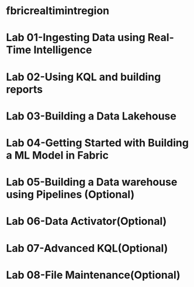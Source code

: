 # fbricrealtimintregion
# Lab 01-Ingesting Data using Real-Time Intelligence
# Lab 02-Using KQL and building reports
# Lab 03-Building a Data Lakehouse
# Lab 04-Getting Started with Building a ML Model in Fabric
# Lab 05-Building a Data warehouse using Pipelines (Optional)
# Lab 06-Data Activator(Optional)
# Lab 07-Advanced KQL(Optional)
# Lab 08-File Maintenance(Optional)

